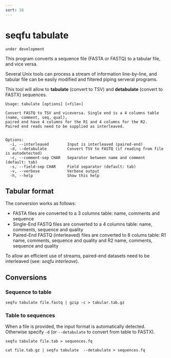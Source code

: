 ```yaml
---
sort: 16
---
```

# seqfu tabulate

```note
under development
```

This program converts a sequence file (FASTA or FASTQ) to a tabular file,
and vice versa.

Several Unix tools can process a stream of information line-by-line, and
tabular file can be easily modified and filtered piping serveral programs.

This tool will allow to **tabulate** (convert to TSV) and 
**detabulate** (convert to FASTX) sequences.

```
Usage: tabulate [options] [<file>]

Convert FASTQ to TSV and viceversa. Single end is a 4 columns table (name, comment, seq, qual),
paired end have 4 columns for the R1 and 4 columns for the R2. 
Paired end reads need to be supplied as interleaved.
 

Options:
  -i, --interleaved        Input is interleaved (paired-end)
  -d, --detabulate         Convert TSV to FASTQ (if reading from file is autodetected) 
  -c, --comment-sep CHAR   Separator between name and comment (default: tab)
  -s, --field-sep CHAR     Field separator (default: tab)
  -v, --verbose            Verbose output
  -h, --help               Show this help
```

## Tabular format

The conversion works as follows:
* FASTA files are converted to a 3 columns table: name, comments and sequence
* Single-End FASTQ files are converted to a 4 columns table: name, comments, sequence and quality
* Paired-End FASTQ (interleaved) files are converted to 8 colums table: R1 name, comments, sequence and quality and R2 name, comments, sequence and quality

To allow an efficient use of streams, paired-end datasets need to be interleaved (see: _seqfu interleave_).

## Conversions


### Sequence to table
```
seqfu tabulate file.fastq | gzip -c > tabular.tab.gz
```


### Table to sequences
When a file is provided, the input format is automatically detected. Otherwise specify `-d` (or `--detabulate` to convert from table to FASTX).

```
seqfu tabulate file.tab > sequences.fq
```

```
cat file.tab.gz | seqfu tabulate  --detabulate > sequences.fq
```

